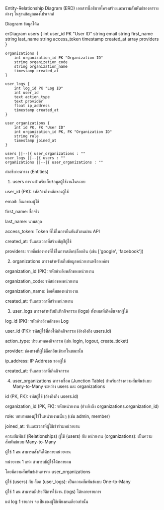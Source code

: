 
Entity-Relationship Diagram (ERD)
เอกสารนี้อธิบายโครงสร้างและความสัมพันธ์ของตารางต่างๆ ในฐานข้อมูลของโปรเจกต์

Diagram
ข้อมูลโค้ด

erDiagram
    users {
        int user_id PK "User ID"
        string email
        string first_name
        string last_name
        string access_token
        timestamp created_at
        array providers
    }

    organizations {
        int organization_id PK "Organization ID"
        string organization_code
        string organization_name
        timestamp created_at
    }

    user_logs {
        int log_id PK "Log ID"
        int user_id
        text action_type
        text provider
        float ip_address
        timestamp created_at
    }

    user_organizations {
        int id PK, FK "User ID"
        int organization_id PK, FK "Organization ID"
        string role
        timestamp joined_at
    }

    users ||--|{ user_organizations : ""
    user_logs ||--|{ users : ""
    organizations ||--|{ user_organizations : ""


คำอธิบายตาราง (Entities)
1. users
ตารางสำหรับเก็บข้อมูลผู้ใช้งานในระบบ

user_id (PK): รหัสอ้างอิงหลักของผู้ใช้

email: อีเมลของผู้ใช้

first_name: ชื่อจริง

last_name: นามสกุล

access_token: Token ที่ใช้ในการยืนยันตัวตนผ่าน API

created_at: วันและเวลาที่สร้างบัญชีผู้ใช้

providers: รายชื่อช่องทางที่ใช้ในการสมัคร/ล็อกอิน (เช่น ['google', 'facebook'])

2. organizations
ตารางสำหรับเก็บข้อมูลหน่วยงานหรือองค์กร

organization_id (PK): รหัสอ้างอิงหลักของหน่วยงาน

organization_code: รหัสย่อของหน่วยงาน

organization_name: ชื่อเต็มของหน่วยงาน

created_at: วันและเวลาที่สร้างหน่วยงาน

3. user_logs
ตารางสำหรับบันทึกกิจกรรม (logs) ทั้งหมดที่เกิดขึ้นจากผู้ใช้

log_id (PK): รหัสอ้างอิงหลักของ Log

user_id (FK): รหัสผู้ใช้ที่ก่อให้เกิดกิจกรรม (อ้างอิงถึง users.id)

action_type: ประเภทของกิจกรรม (เช่น login, logout, create_ticket)

provider: ช่องทางที่ผู้ใช้ล็อกอินเข้ามาในขณะนั้น

ip_address: IP Address ของผู้ใช้

created_at: วันและเวลาที่เกิดกิจกรรม

4. user_organizations
ตารางเชื่อม (Junction Table) สำหรับสร้างความสัมพันธ์แบบ Many-to-Many ระหว่าง users และ organizations

id (PK, FK): รหัสผู้ใช้ (อ้างอิงถึง users.id)

organization_id (PK, FK): รหัสหน่วยงาน (อ้างอิงถึง organizations.organization_id)

role: บทบาทของผู้ใช้ในหน่วยงานนั้นๆ (เช่น admin, member)

joined_at: วันและเวลาที่ผู้ใช้เข้าร่วมหน่วยงาน

ความสัมพันธ์ (Relationships)
ผู้ใช้ (users) กับ หน่วยงาน (organizations): เป็นความสัมพันธ์แบบ Many-to-Many

ผู้ใช้ 1 คน สามารถสังกัดได้หลายหน่วยงาน

หน่วยงาน 1 แห่ง สามารถมีผู้ใช้ได้หลายคน

โดยมีความสัมพันธ์ผ่านตาราง user_organizations

ผู้ใช้ (users) กับ ล็อก (user_logs): เป็นความสัมพันธ์แบบ One-to-Many

ผู้ใช้ 1 คน สามารถมีประวัติการใช้งาน (logs) ได้หลายรายการ

แต่ log 1 รายการ จะเป็นของผู้ใช้เพียงคนเดียวเท่านั้น